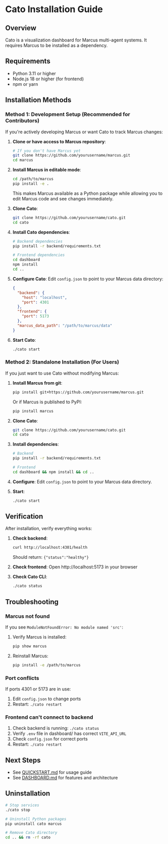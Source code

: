 # Cato Installation Guide

## Overview

Cato is a visualization dashboard for Marcus multi-agent systems. It requires Marcus to be installed as a dependency.

## Requirements

- Python 3.11 or higher
- Node.js 18 or higher (for frontend)
- npm or yarn

## Installation Methods

### Method 1: Development Setup (Recommended for Contributors)

If you're actively developing Marcus or want Cato to track Marcus changes:

1. **Clone or have access to Marcus repository**:
   ```bash
   # If you don't have Marcus yet
   git clone https://github.com/yourusername/marcus.git
   cd marcus
   ```

2. **Install Marcus in editable mode**:
   ```bash
   cd /path/to/marcus
   pip install -e .
   ```

   This makes Marcus available as a Python package while allowing you to edit Marcus code and see changes immediately.

3. **Clone Cato**:
   ```bash
   git clone https://github.com/yourusername/cato.git
   cd cato
   ```

4. **Install Cato dependencies**:
   ```bash
   # Backend dependencies
   pip install -r backend/requirements.txt

   # Frontend dependencies
   cd dashboard
   npm install
   cd ..
   ```

5. **Configure Cato**:
   Edit `config.json` to point to your Marcus data directory:
   ```json
   {
     "backend": {
       "host": "localhost",
       "port": 4301
     },
     "frontend": {
       "port": 5173
     },
     "marcus_data_path": "/path/to/marcus/data"
   }
   ```

6. **Start Cato**:
   ```bash
   ./cato start
   ```

### Method 2: Standalone Installation (For Users)

If you just want to use Cato without modifying Marcus:

1. **Install Marcus from git**:
   ```bash
   pip install git+https://github.com/yourusername/marcus.git
   ```

   Or if Marcus is published to PyPI:
   ```bash
   pip install marcus
   ```

2. **Clone Cato**:
   ```bash
   git clone https://github.com/yourusername/cato.git
   cd cato
   ```

3. **Install dependencies**:
   ```bash
   # Backend
   pip install -r backend/requirements.txt

   # Frontend
   cd dashboard && npm install && cd ..
   ```

4. **Configure**:
   Edit `config.json` to point to your Marcus data directory.

5. **Start**:
   ```bash
   ./cato start
   ```

## Verification

After installation, verify everything works:

1. **Check backend**:
   ```bash
   curl http://localhost:4301/health
   ```

   Should return: `{"status":"healthy"}`

2. **Check frontend**:
   Open http://localhost:5173 in your browser

3. **Check Cato CLI**:
   ```bash
   ./cato status
   ```

## Troubleshooting

### Marcus not found

If you see `ModuleNotFoundError: No module named 'src'`:

1. Verify Marcus is installed:
   ```bash
   pip show marcus
   ```

2. Reinstall Marcus:
   ```bash
   pip install -e /path/to/marcus
   ```

### Port conflicts

If ports 4301 or 5173 are in use:

1. Edit `config.json` to change ports
2. Restart: `./cato restart`

### Frontend can't connect to backend

1. Check backend is running: `./cato status`
2. Verify `.env` file in dashboard/ has correct `VITE_API_URL`
3. Check `config.json` for correct ports
4. Restart: `./cato restart`

## Next Steps

- See [QUICKSTART.md](QUICKSTART.md) for usage guide
- See [DASHBOARD.md](DASHBOARD.md) for features and architecture

## Uninstallation

```bash
# Stop services
./cato stop

# Uninstall Python packages
pip uninstall cato marcus

# Remove Cato directory
cd .. && rm -rf cato
```
